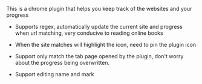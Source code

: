 This is a chrome plugin that helps you keep track of the websites and your progress

* Supports regex, automatically update the current site and progress when url matching, very conducive to reading online books

* When the site matches will highlight the icon, need to pin the plugin icon

* Support only match the tab page opened by the plugin, don't worry about the progress being overwritten.

* Support editing name and mark
